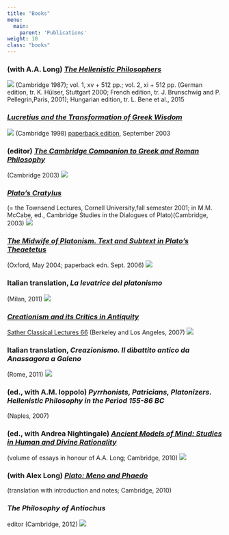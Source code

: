 ```yaml
---
title: "Books"
menu:
  main:
    parent: 'Publications'
weight: 10
class: "books"
---
```


### (with A.A. Long) _[The Hellenistic Philosophers](http://www.cambridge.org/catalogue/catalogue.asp?isbn=0521275563)_
![](../bookcovers/LS.gif)
(Cambridge 1987); vol. 1, xv + 512 pp.; vol. 2, xi + 512 pp. (German edition, tr. K. Hülser, Stuttgart 2000; French edition, tr. J. Brunschwig and P. Pellegrin,Paris, 2001); Hungarian edition, tr. L. Bene et al., 2015

### _[Lucretius and the Transformation of Greek Wisdom](http://uk.cambridge.org/catalogue/catalogue.asp?isbn=0521570328)_
![](../bookcovers/Lucr.jpg)
(Cambridge 1998)
[paperback edition](http://www.cambridge.org/catalogue/catalogue.asp?isbn=0521542146), September 2003


### (editor) _[The Cambridge Companion to Greek and Roman Philosophy ](http://www.cambridge.org/catalogue/catalogue.asp?isbn=0521775035)_
(Cambridge 2003)
![](../bookcovers/CC.gif)

### _[Plato’s Cratylus](http://www.cambridge.org/catalogue/catalogue.asp?isbn=0521584922)_
(= the Townsend Lectures, Cornell University,fall semester 2001; in M.M. McCabe, ed., Cambridge Studies in the Dialogues of Plato)(Cambridge, 2003)
![](../bookcovers/Crat.gif)

### _[The Midwife of Platonism. Text and Subtext in Plato’s Theaetetus](http://www.oup.co.uk/isbn/0-19-926703-0)_
(Oxford, May 2004; paperback edn. Sept. 2006)
![](../bookcovers/midwife.gif)

### Italian translation, _La levatrice del platonismo_
(Milan, 2011)
![](../bookcovers/levatrice)

### _[Creationism and its Critics in Antiquity](http://www.ucpress.edu/books/pages/10999.html)_
[ Sather Classical Lectures 66](http://www.berkeley.edu/news/berkeleyan/2004/09/16_sather.shtml)
(Berkeley and Los Angeles, 2007)
![](../bookcovers/Creationism.gif)

### Italian translation, _Creazionismo. Il dibattito antico da Anassagora a Galeno_
(Rome, 2011)
![](../bookcovers/Creazionismo.jpg)

### (ed., with A.M. Ioppolo) _Pyrrhonists, Patricians, Platonizers. Hellenistic Philosophy in the Period 155-86 BC_
(Naples, 2007)

### (ed., with Andrea Nightingale) _[Ancient Models of Mind: Studies in Human and Divine Rationality](http://www.cambridge.org/gb/knowledge/isbn/item2702836/?site_locale=en_GB)_
(volume of essays in honour of A.A. Long; Cambridge, 2010)
![](../bookcovers/Models.jpg)

### (with Alex Long) _[Plato: Meno and Phaedo](http://www.cambridge.org/gb/knowledge/isbn/item5562839/?site_locale=en_GB)_
(translation with introduction and notes; Cambridge, 2010)

### _The Philosophy of Antiochus_
 editor (Cambridge, 2012)
![](../bookcovers/Antiochus.jpg)
